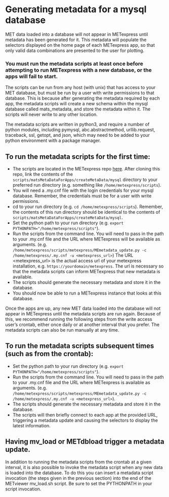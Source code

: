 # Generating metadata for a mysql database


MET data loaded into a database will not appear in METexpress until metadata has been generated for it. This metadata will populate the selectors displayed on the home page of each METexpress app, so that only valid data combinations are presented to the user for plotting. 

### You must run the metadata scripts at least once before attempting to run METexpress with a new database, or the apps will fail to start.


The scripts can be run from any host (with unix) that has access to your MET database, but must be run by a user with write permissions to that database. This is because after generating the metadata required by each app, the metadata scripts will create a new schema within the mysql database called mats_metadata, and store the metadata within it. The scripts will never write to any other location.


The metadata scripts are written in python3, and require a number of python modules, including pymysql, abc.abstractmethod, urllib.request, traceback, ssl, getopt, and json, which may need to be added to your python environment with a package manager.


## To run the metadata scripts for the first time:


- The scripts are located in the METexpress repo [here](https://github.com/dtcenter/METexpress/tree/master/scripts/matsMetaDataForApps/createMetaData/mysql/metexpress). After cloning this repo, link the contents of the `scripts/matsMetaDataForApps/createMetaData/mysql` directory to your preferred run directory (e.g. something like `/home/metexpress/scripts`).
- You will need a .my.cnf file with the login credentials for your mysql database. Remember, the credentials must be for a user with write permissions.
- cd to your run directory (e.g. `cd /home/metexpress/scripts`). Remember, the contents of this run directory should be identical to the contents of `scripts/matsMetaDataForApps/createMetaData/mysql`.
- Set the python path to your run directory (e.g.    `export PYTHONPATH="/home/metexpress/scripts"`).
- Run the scripts from the command line. You will need to pass in the path to your .my.cnf file and the URL where METexpress will be available as arguments. (e.g. `/home/metexpress/scripts/metexpress/MEmetadata_update.py -c /home/metexpress/.my.cnf -u <metexpress_url>`) The URL <metexpress_url> is the actual access url of your metexpress installation, e.g. `https://yourdomain/metexpress`. The url is necessary so that the metadata scripts can inform METexpress that new metadata is available.
- The scripts should generate the necessary metadata and store it in the database.
- You should now be able to run a METexpress instance that looks at this database.

Once the apps are up, any new MET data loaded into the database will not appear in METexpress until the metadata scripts are run again. Because of this, we recommend running the following steps from the write access user’s crontab, either once daily or at another interval that you prefer. The metadata scripts can also be run manually at any time.


## To run the metadata scripts subsequent times (such as from the crontab):


- Set the python path to your run directory (e.g. `export PYTHONPATH="/home/metexpress/scripts"`).
- Run the scripts from the command line. You will need to pass in the path to your .my.cnf file and the URL where METexpress is available as arguments. (e.g. `/home/metexpress/scripts/metexpress/MEmetadata_update.py -c /home/metexpress/.my.cnf -u <metexpress_url>`).
- The scripts should generate the necessary metadata and store it in the database. 
- The scripts will then briefly connect to each app at the provided URL, triggering a metadata update and causing the selectors to display the latest information.

## Having mv_load or METdbload trigger a metadata update.


In addition to running the metadata scripts from the crontab at a given interval, it is also possible to invoke the metadata script when any new data is loaded into the database. To do this you can insert a metadata script invocation (the steps given in the previous section) into the end of the METviewer mv_load.sh script. Be sure to set the PYTHONPATH in your script invocation.





